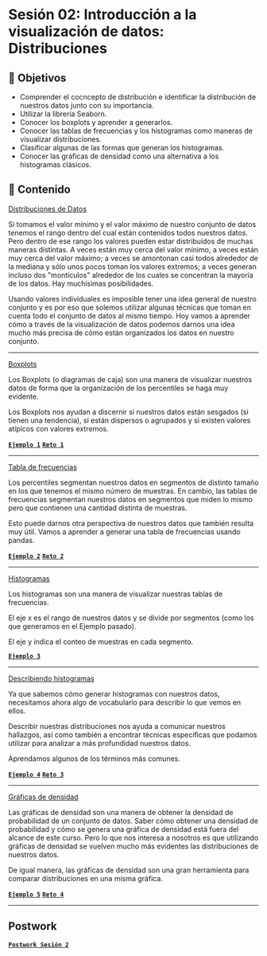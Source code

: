 
# Sesión 02: Introducción a la visualización de datos: Distribuciones

## :dart: Objetivos

- Comprender el cocncepto de distribución e identificar la distribución de nuestros datos junto con su importancia.
- Utilizar la librería Seaborn.
- Conocer los boxplots y aprender a generarlos.
- Conocer las tablas de frecuencias y los histogramas como maneras de visualizar distribuciones.
- Clasificar algunas de las formas que generan los histogramas.
- Conocer las gráficas de densidad como una alternativa a los histogramas clásicos.

## 📂 Contenido

<ins>Distribuciones de Datos</ins>

Si tomamos el valor mínimo y el valor máximo de nuestro conjunto de datos tenemos el rango dentro del cual están contenidos todos nuestros datos. Pero dentro de ese rango los valores pueden estar distribuidos de muchas maneras distintas. A veces están muy cerca del valor mínimo, a veces están muy cerca del valor máximo; a veces se amontonan casi todos alrededor de la mediana y sólo unos pocos toman los valores extremos; a veces generan incluso dos "montículos" alrededor de los cuales se concentran la mayoría de los datos. Hay muchísimas posibilidades.

Usando valores individuales es imposible tener una idea general de nuestro conjunto y es por eso que solemos utilizar algunas técnicas que toman en cuenta todo el conjunto de datos al mismo tiempo. Hoy vamos a aprender cómo a través de la visualización de datos podemos darnos una idea mucho más precisa de cómo están organizados los datos en nuestro conjunto.

>

---

<ins>Boxplots</ins>

Los Boxplots (o diagramas de caja) son una manera de visualizar nuestros datos de forma que la organización de los percentiles se haga muy evidente.

Los Boxplots nos ayudan a discernir si nuestros datos están sesgados (si tienen una tendencia), si están dispersos o agrupados y si existen valores atípicos con valores extremos.

> 

[**`Ejemplo 1`**](Ejemplo-01/boxplots.ipynb)
[**`Reto 1`**](Reto-01/boxplots.ipynb)

---

<ins>Tabla de frecuencias</ins>

Los percentiles segmentan nuestros datos en segmentos de distinto tamaño en los que tenemos el mismo número de muestras. En cambio, las tablas de frecuencias segmentan nuestros datos en segmentos que miden lo mismo pero que contienen una cantidad distinta de muestras.

Esto puede darnos otra perspectiva de nuestros datos que también resulta muy útil. Vamos a aprender a generar una tabla de frecuencias usando pandas.

> 

[**`Ejemplo 2`**](Ejemplo-02/tabla_de_frecuencias.ipynb)
[**`Reto 2`**](Reto-02/tabla_de_frecuencias.ipynb)

---

<ins>Histogramas</ins>

Los histogramas son una manera de visualizar nuestras tablas de frecuencias.

El eje x es el rango de nuestros datos y se divide por segmentos (como los que generamos en el Ejemplo pasado).

El eje y indica el conteo de muestras en cada segmento.

> 

[**`Ejemplo 3`**](Ejemplo-04/histogramas.ipynb)

---

<ins>Describiendo histogramas</ins>

Ya que sabemos cómo generar histogramas con nuestros datos, necesitamos ahora algo de vocabulario para describir lo que vemos en ellos.

Describir nuestras distribuciones nos ayuda a comunicar nuestros hallazgos, así como también a encontrar técnicas específicas que podamos utilizar para analizar a más profundidad nuestros datos.

Aprendamos algunos de los términos más comunes.

> 

[**`Ejemplo 4`**](Ejemplo-04/describiendo_histogramas.ipynb)
[**`Reto 3`**](Reto-03/describiendo_histogramas.ipynb)

---

<ins>Gráficas de densidad</ins>

Las gráficas de densidad son una manera de obtener la densidad de probabilidad de un conjunto de datos. Saber cómo obtener una densidad de probabilidad y cómo se genera una gráfica de densidad está fuera del alcance de este curso. Pero lo que nos interesa a nosotros es que utilizando gráficas de densidad se vuelven mucho más evidentes las distribuciones de nuestros datos.

De igual manera, las gráficas de densidad son una gran herramienta para comparar distribuciones en una misma gráfica.

> 

[**`Ejemplo 5`**](Ejemplo-05/graficas_de_densidad.ipynb)
[**`Reto 4`**](Reto-04/graficas_de_densidad.ipynb)

---

## Postwork

[**`Postwork Sesión 2`**](Postwork/Readme.md)
